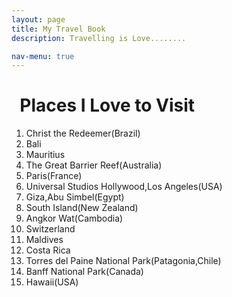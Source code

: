 ```yaml
---
layout: page
title: My Travel Book
description: Travelling is Love........

nav-menu: true
---
```


# &nbsp; Places I Love to Visit

 1. Christ the Redeemer(Brazil)   
 2. Bali      
 3. Mauritius   
 4. The Great Barrier Reef(Australia)   
 5. Paris(France)   
 6. Universal Studios Hollywood,Los Angeles(USA)    
 7. Giza,Abu Simbel(Egypt)    
 8. South Island(New Zealand)        
 9. Angkor Wat(Cambodia)     
 10. Switzerland       
 11. Maldives        
 12. Costa Rica   
 13. Torres del Paine National Park(Patagonia,Chile)         
 14. Banff National Park(Canada)       
 15. Hawaii(USA)

